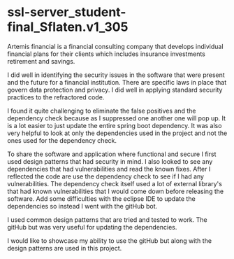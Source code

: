 # ssl-server_student-final_Sflaten.v1_305
Artemis financial is a financial consulting company that develops individual financial plans for their clients which includes insurance investments retirement and savings.

I did well in identifying the security issues in the software that were present and the future for a financial institution. There are specific laws in place that govern data protection and privacy. I did well in applying standard security practices to the refractored code.

I found it quite challenging to eliminate the false positives and the dependency check because as I suppressed one another one will pop up. It is a lot easier to just update the entire spring boot dependency.  It was also very helpful to look at only the dependencies used in the project and not the ones used for the dependency check.

To share the software and application where functional and secure I first used design patterns that had security in mind. I also looked to see any dependencies that had vulnerabilities and read the known fixes. After I reflected the code are use the dependency check to see if I had any vulnerabilities. The dependency check itself used a lot of external library's that had known vulnerabilities that I would come down before releasing the software.  Add some difficulties with the eclipse IDE to update the dependencies so instead I went with the gitHub bot.

I used common design patterns that are tried and tested to work. The gitHub but was very useful for updating the dependencies.   

I would like to showcase my ability to use the gitHub but along with the design patterns are used in this project.

